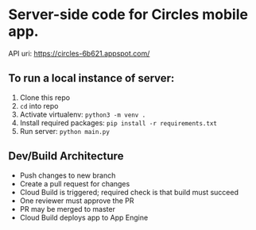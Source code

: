 # Server-side code for Circles mobile app.
API uri: https://circles-6b621.appspot.com/

## To run a local instance of server:
1. Clone this repo
2. `cd` into repo
3. Activate virtualenv: `python3 -m venv .`
4. Install required packages: `pip install -r requirements.txt`
5. Run server: `python main.py`

## Dev/Build Architecture
- Push changes to new branch
- Create a pull request for changes
- Cloud Build is triggered; required check is that build must succeed
- One reviewer must approve the PR
- PR may be merged to master
- Cloud Build deploys app to App Engine
